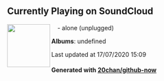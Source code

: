 ## Currently Playing on SoundCloud

[<img align="left" width="100" src="https://i1.sndcdn.com/artworks-000131779994-o9yh17-t120x120.jpg">](https://soundcloud.com/forfucksayk/alone)

⠀ - alone (unplugged)

**Albums**: undefined

Last updated at 17/07/2020 15:09

#### Generated with [20chan/github-now](https://github.com/20chan/github-now)


<!--
**20chan/20chan** is a ✨ _special_ ✨ repository because its `README.md` (this file) appears on your GitHub profile.

Here are some ideas to get you started:

- 🔭 I’m currently working on ...
- 🌱 I’m currently learning ...
- 👯 I’m looking to collaborate on ...
- 🤔 I’m looking for help with ...
- 💬 Ask me about ...
- 📫 How to reach me: ...
- 😄 Pronouns: ...
- ⚡ Fun fact: ...
-->
